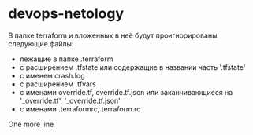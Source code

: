 # devops-netology

В папке terraform и вложенных в неё будут проигнорированы следующие файлы:
- лежащие в папке .terraform
- с расширением .tfstate или содержащие в названии часть '.tfstate'
- с именем crash.log
- с расширением .tfvars
- с именами override.tf, override.tf.json или заканчивающиеся на '_override.tf', '_override.tf.json'
- с именами .terraformrc, terraform.rc

One more line